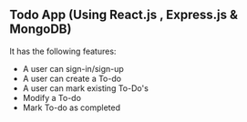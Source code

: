 ## Todo App (Using React.js , Express.js & MongoDB)
It has the following features:

- A user can sign-in/sign-up
-  A user can create a To-do
- A user can mark existing To-Do's
- Modify a To-do
- Mark To-do as completed